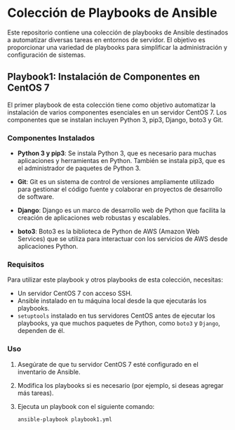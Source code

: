 # Colección de Playbooks de Ansible

Este repositorio contiene una colección de playbooks de Ansible destinados a automatizar diversas tareas en entornos de servidor. El objetivo es proporcionar una variedad de playbooks para simplificar la administración y configuración de sistemas.

## Playbook1: Instalación de Componentes en CentOS 7

El primer playbook de esta colección tiene como objetivo automatizar la instalación de varios componentes esenciales en un servidor CentOS 7. Los componentes que se instalan incluyen Python 3, pip3, Django, boto3 y Git.

### Componentes Instalados

- **Python 3 y pip3**: Se instala Python 3, que es necesario para muchas aplicaciones y herramientas en Python. También se instala pip3, que es el administrador de paquetes de Python 3.

- **Git**: Git es un sistema de control de versiones ampliamente utilizado para gestionar el código fuente y colaborar en proyectos de desarrollo de software.

- **Django**: Django es un marco de desarrollo web de Python que facilita la creación de aplicaciones web robustas y escalables.

- **boto3**: Boto3 es la biblioteca de Python de AWS (Amazon Web Services) que se utiliza para interactuar con los servicios de AWS desde aplicaciones Python.

### Requisitos

Para utilizar este playbook y otros playbooks de esta colección, necesitas:

- Un servidor CentOS 7 con acceso SSH.
- Ansible instalado en tu máquina local desde la que ejecutarás los playbooks.
- `setuptools` instalado en tus servidores CentOS antes de ejecutar los playbooks, ya que muchos paquetes de Python, como `boto3` y `Django`, dependen de él.


### Uso

1. Asegúrate de que tu servidor CentOS 7 esté configurado en el inventario de Ansible.
2. Modifica los playbooks si es necesario (por ejemplo, si deseas agregar más tareas).
3. Ejecuta un playbook con el siguiente comando:

   ```shell
   ansible-playbook playbook1.yml
